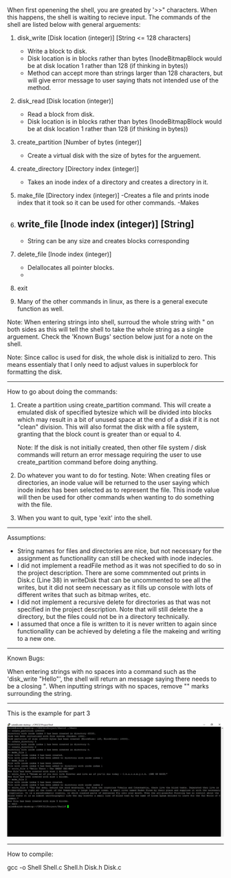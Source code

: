 When first openening the shell, you are greated by '>>" characters. When this happens,
the shell is waiting to recieve input. The commands of the shell are listed below with general arguements:

1) disk_write [Disk location (integer)] [String <= 128 characters]
    - Write a block to disk.
    - Disk location is in blocks rather than bytes (InodeBitmapBlock would be at disk location 1 rather than 128 (if thinking in bytes))
    - Method can accept more than strings larger than 128 characters, but will give error message to user
    saying thats not intended use of the method.

2) disk_read [Disk location (integer)]
    - Read a block from disk.
    - Disk location is in blocks rather than bytes (InodeBitmapBlock would be at disk location 1 rather than 128 (if thinking in bytes))

3) create_partition [Number of bytes (integer)]
    - Create a virtual disk with the size of bytes for the arguement.

4) create_directory [Directory index (integer)]
    - Takes an inode index of a directory and creates a directory in it.

5) make_file [Directory index (integer)]
    -Creates a file and prints inode index that it took so it can be used for other commands.
    -Makes

6) write_file [Inode index (integer)] [String]
    -
    - String can be any size and creates blocks corresponding

7) delete_file [Inode index (integer)]
    - Delallocates all pointer blocks.
    -

8) exit

9) Many of the other commands in linux, as there is a general execute function as well.

Note: When entering strings into shell, surroud the whole string with " on both sides as
this will tell the shell to take the whole string as a single arguement. Check the 'Known Bugs'
section below just for a note on the shell.

Note: Since calloc is used for disk, the whole disk is initializd to zero. This means essentialy
that I only need to adjust values in superblock for formatting the disk. 


__________________________________________________________________________________________________


How to go about doing the commands:

1) Create a partition using create_partition command.
    This will create a emulated disk of specified bytesize which will be divided into blocks
    which may result in a bit of unused space at the end of a disk if it is not "clean" division.
    This will also format the disk with a file system, granting that the block count is greater than
    or equal to 4.
    
    Note: If the disk is not initially created, then other file system / disk commands will return an
    error message requiring the user to use create_partition command before doing anything.


2) Do whatever you want to do for testing.
    Note: When creating files or directories, an inode value will be returned to the user saying which
    inode index has been selected as to represent the file. This inode value will then be used for other
    commands when wanting to do something with the file.
    

3) When you want to quit, type 'exit' into the shell.

__________________________________________________________________________________________________


Assumptions:
 - String names for files and directories are nice, but not necessary for the assignment
   as functionallity can still be checked with inode indecies.
 - I did not implement a readFile method as it was not specified to do so in the project description.
   There are some commmented out prints in Disk.c (Line 38) in writeDisk that can be uncommented to see all the writes,
   but it did not seem necessary as it fills up console with lots of different writes that such as bitmap writes, etc.
 - I did not implement a recursive delete for directories as that was not specified in the project description.
   Note that will still delete the a directory, but the files could not be in a directory technically.
 - I assumed that once a file is written to it is never written to again since functionallity can be achieved by
    deleting a file the makeing and writing to a new one.


__________________________________________________________________________________________________


Known Bugs:

When entering strings with no spaces into a command such as the 'disk_write "Hello"',
the shell will return an message saying there needs to be a closing ". When inputting strings
with no spaces, remove "" marks surrounding the string.
__________________________________________________________________________________________________

This is the example for part 3


![Problem 2 image](Images/CPSC321Project.jpg)



___________________________________________________________________________________________________

How to compile:


gcc -o Shell Shell.c Shell.h Disk.h Disk.c